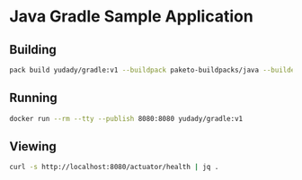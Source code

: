 # Java Gradle Sample Application

## Building

```bash
pack build yudady/gradle:v1 --buildpack paketo-buildpacks/java --builder paketobuildpacks/builder:tiny 
```

## Running

```bash
docker run --rm --tty --publish 8080:8080 yudady/gradle:v1
```

## Viewing

```bash
curl -s http://localhost:8080/actuator/health | jq .
```
